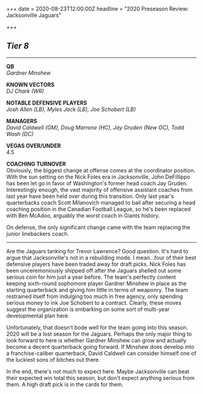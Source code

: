 +++
date = 2020-08-23T12:00:00Z
headline = "2020 Preseason Review: Jacksonville Jaguars"

+++
## _Tier 8_

***

**QB**  
_Gardner Minshew_

**KNOWN VECTORS**  
_DJ Chark (WR)_

**NOTABLE DEFENSIVE PLAYERS**  
_Josh Allen (LB), Myles Jack (LB), Joe Schobert (LB)_

**MANAGERS**  
_David Caldwell (GM), Doug Marrone (HC), Jay Gruden (New OC), Todd Wash (DC)_

**VEGAS OVER/UNDER**  
4\.5

**COACHING TURNOVER**  
Obviously, the biggest change at offense comes at the coordinator position. With the sun setting on the Nick Foles era in Jacksonville, John DeFillippo has been let go in favor of Washington's former head coach Jay Gruden. Interestingly enough, the vast majority of offensive assistant coaches from last year have been held over during this transition. Only last year's quarterbacks coach Scott Milanovich managed to bail after securing a head coaching position in the Canadian Football League, so he's been replaced with Ben McAdoo, arguably the worst coach in Giants history.

On defense, the only significant change came with the team replacing the junior linebackers coach.

***

Are the Jaguars tanking for Trevor Lawrence? Good question. It's hard to argue that Jacksonville's not in a rebuilding mode. I mean...four of their best defensive players have been traded away for draft picks. Nick Foles has been unceremoniously shipped off after the Jaguars shelled out some serious coin for him just a year before. The team's perfectly content keeping sixth-round sophomore player Gardner Minshew in place as the starting quarterback and giving him little in terms of weaponry. The team restrained itself from indulging too much in free agency, only spending serious money to ink Joe Schobert to a contract. Clearly, these moves suggest the organization is embarking on some sort of multi-year developmental plan here.

Unfortunately, that doesn't bode well for the team going into this season. 2020 will be a lost season for the Jaguars. Perhaps the only major thing to look forward to here is whether Gardner Minshew can grow and actually become a decent quarterback going forward. If Minshew does develop into a franchise-caliber quarterback, David Caldwell can consider himself one of the luckiest sons of bitches out there.

In the end, there's not much to expect here. Maybe Jacksonville can beat their expected win total this season, but don't expect anything serious from them. A high draft pick is in the cards for them.